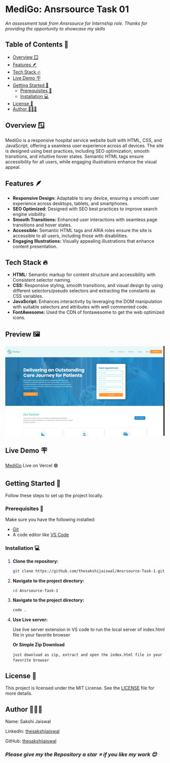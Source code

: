 # MediGo: Ansrsource Task 01

<em> An assessment task from Ansrsource for Internship role. Thanks for providing the opportunity to showcase my skills </em>

## Table of Contents 🧾

- [Overview 🪟](#overview-🪟)
- [Features 🪶](#features-🪶)
- [Tech Stack 🔥](#tech-stack-🔥)
- [Live Demo 🪧](#live-demo-🪧)
- [Getting Started 🌠](#getting-started-🌠)
  - [Prerequisites 🔨](#prerequisites-🔨)
  - [Installation 💻](#installation-💻)
- [License 📑](#license-📑)
- [Author 👩🏼‍💻](#author-👩🏼‍💻)

## Overview 🪟

MediGo is a responsive hospital service website built with HTML, CSS, and JavaScript, offering a seamless user experience across all devices. The site is designed using best practices, including SEO optimization, smooth transitions, and intuitive hover states. Semantic HTML tags ensure accessibility for all users, while engaging illustrations enhance the visual appeal.

## Features 🪶

- **Responsive Design:** Adaptable to any device, ensuring a smooth user experience across desktops, tablets, and smartphones.
- **SEO Optimized:** Designed with SEO best practices to improve search engine visibility.
- **Smooth Transitions:** Enhanced user interactions with seamless page transitions and hover states.
- **Accessible:** Semantic HTML tags and ARIA roles ensure the site is accessible to all users, including those with disabilities.
- **Engaging Illustrations:** Visually appealing illustrations that enhance content presentation.

## Tech Stack 🔥

- **HTML:** Semantic markup for content structure and accessibility with Consistent selector naming.
- **CSS:** Responsive styling, smooth transitions, and visual design by using different selectors/pseudo selectors and extracting the constants as CSS variables.
- **JavaScript:** Enhances interactivity by leveraging the DOM manipulation with suitable selectors and attributes with well commented code.
- **FontAwesome:** Used the CDN of fontawesome to get the web optimized icons.

## Preview 🖼️

![Preview Screenshot](./assets/Preview.png)

## Live Demo 🪧

[MediGo](https://medigo-by-me.vercel.app) Live on Vercel 🟢

## Getting Started 🌠

Follow these steps to set up the project locally.

### Prerequisites 🔨

Make sure you have the following installed:

- [Git](https://git-scm.com/)
- A code editor like [VS Code](https://code.visualstudio.com/)

### Installation 💻

1. **Clone the repository:**

   ```bash
   git clone https://github.com/thesakshijaiswal/Ansrsource-Task-1.git
   ```

2. **Navigate to the project directory:**

   ```bash
   cd Ansrsource-Task-1
   ```

3. **Navigate to the project directory:**

   ```bash
   code .
   ```

4. **Use Live server:**

   Use live server extension in VS code to run the local server of index.html file in your favorite browser

   **Or Simple Zip Download**

   `just download as zip, extract and open the index.html file in your favorite browser`

## License 📑

This project is licensed under the MIT License. See the [LICENSE](LICENSE) file for more details.

## Author 👩🏼‍💻

Name: Sakshi Jaiswal

LinkedIn: [thesakshijaiswal](https://www.linkedin.com/in/thesakshijaiswal)

GitHub: [thesakshijaiswal](https://github.com/thesakshijaiswal)

### _Please give my the Repository a star ⭐ if you like my work 😊_
